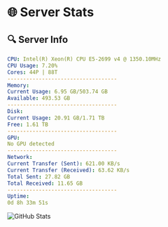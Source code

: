 # 🌐 Server Stats
## 🔍 Server Info
```yaml
CPU: Intel(R) Xeon(R) CPU E5-2699 v4 @ 1350.10MHz
CPU Usage: 7.20%
Cores: 44P | 88T
-----------------------------------
Memory:
Current Usage: 6.95 GB/503.74 GB
Available: 493.53 GB
-----------------------------------
Disk:
Current Usage: 20.91 GB/1.71 TB
Free: 1.61 TB
-----------------------------------
GPU:
No GPU detected
-----------------------------------
Network:
Current Transfer (Sent): 621.00 KB/s
Current Transfer (Received): 63.62 KB/s
Total Sent: 27.82 GB
Total Received: 11.65 GB
-----------------------------------
Uptime:
0d 8h 33m 51s
```
![GitHub Stats](https://img.shields.io/badge/Updated-2025-04-20_01:42:39-blue)